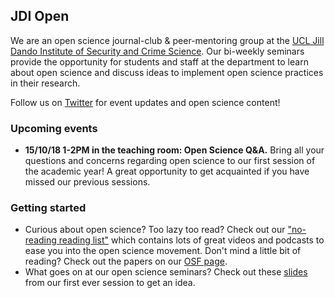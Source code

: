 ## JDI Open

We are an open science journal-club & peer-mentoring group at the [UCL Jill Dando Institute of Security and Crime Science](http://www.ucl.ac.uk/jill-dando-institute). Our bi-weekly seminars provide the opportunity for students and staff at the department to learn about open science and discuss ideas to implement open science practices in their research.

Follow us on [Twitter](https://twitter.com/JDI_Open) for event updates and open science content! 

### Upcoming events
- **15/10/18 1-2PM in the teaching room: Open Science Q&A.** Bring all your questions and concerns regarding open science to our first session of the academic year! A great opportunity to get acquainted if you have missed our previous sessions.

### Getting started 
- Curious about open science? Too lazy too read? Check out our ["no-reading reading list"](https://jdiopen.github.io/noreading.pdf) which contains lots of great videos and podcasts to ease you into the open science movement. Don't mind a little bit of reading? Check out the papers on our [OSF page](https://osf.io/ymw3e/).
- What goes on at our open science seminars? Check out these [slides](jdiopen.github.io/firstsession.pptx) from our first ever session to get an idea. 
